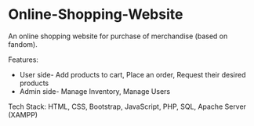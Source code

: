 # Online-Shopping-Website
An online shopping website for purchase of merchandise (based on fandom).

Features:
* User side- Add products to cart, Place an order, Request their desired products
* Admin side- Manage Inventory, Manage Users

Tech Stack: HTML, CSS, Bootstrap, JavaScript, PHP, SQL, Apache Server (XAMPP)
